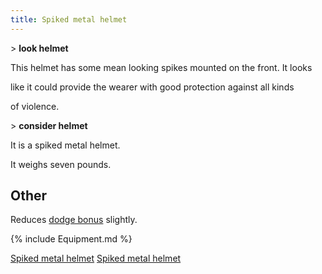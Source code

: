 ```yaml
---
title: Spiked metal helmet
---
```


\> **look helmet**

This helmet has some mean looking spikes mounted on the front. It looks

like it could provide the wearer with good protection against all kinds

of violence.

\> **consider helmet**

It is a spiked metal helmet.

It weighs seven pounds.

## Other

Reduces [dodge bonus](dodge_bonus "wikilink") slightly.

{% include Equipment.md %}

[Spiked metal helmet](Category:_Metal_equipment "wikilink") [Spiked
metal helmet](Category:_Head_items "wikilink")